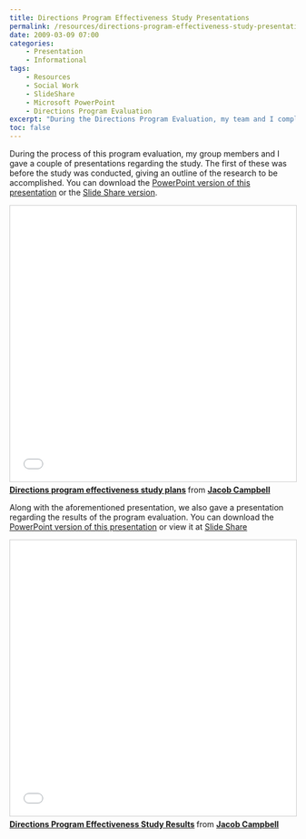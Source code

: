 ```yaml
---
title: Directions Program Effectiveness Study Presentations
permalink: /resources/directions-program-effectiveness-study-presentations
date: 2009-03-09 07:00
categories:
    - Presentation
    - Informational
tags: 
    - Resources
    - Social Work
    - SlideShare
    - Microsoft PowerPoint
    - Directions Program Evaluation
excerpt: "During the Directions Program Evaluation, my team and I completed two presentations.  One presentation was meant as a type of pitch regarding completing the project and the other presenting the data collected."
toc: false
---
```


During the process of this program evaluation, my group members and I gave a couple of presentations regarding the study. The first of these was before the study was conducted, giving an outline of the research to be accomplished. You can download the [PowerPoint version of this presentation][1] or the [Slide Share version][2].

   [1]: /assets/media/crc-effectiveness-study-plans.pptx
   [2]: http://www.slideshare.net/campjacob/directions-program-effectiveness-study-plans

<iframe src="//www.slideshare.net/slideshow/embed_code/key/wboGgfpn7NVIrH" width="595" height="485" frameborder="0" marginwidth="0" marginheight="0" scrolling="no" style="border:1px solid #CCC; border-width:1px; margin-bottom:5px; max-width: 100%;" allowfullscreen> </iframe> <div style="margin-bottom:5px"> <strong> <a href="//www.slideshare.net/campjacob/directions-program-effectiveness-study-plans" title="Directions program effectiveness study plans" target="_blank">Directions program effectiveness study plans</a> </strong> from <strong><a href="https://www.slideshare.net/campjacob" target="_blank">Jacob Campbell</a></strong> </div>

Along with the aforementioned presentation, we also gave a presentation regarding the results of the program evaluation. You can download the [PowerPoint version of this presentation][5] or view it at [Slide Share][6]

   [5]: /assets/media/crc-effectiveness-study-results.pptx
   [6]: http://www.slideshare.net/campjacob/directions-program-effectiveness-study-results

<iframe src="//www.slideshare.net/slideshow/embed_code/key/NrSkVG6E2m61a0" width="595" height="485" frameborder="0" marginwidth="0" marginheight="0" scrolling="no" style="border:1px solid #CCC; border-width:1px; margin-bottom:5px; max-width: 100%;" allowfullscreen> </iframe> <div style="margin-bottom:5px"> <strong> <a href="//www.slideshare.net/campjacob/directions-program-effectiveness-study-results" title="Directions Program Effectiveness Study Results" target="_blank">Directions Program Effectiveness Study Results</a> </strong> from <strong><a href="https://www.slideshare.net/campjacob" target="_blank">Jacob Campbell</a></strong> </div>
